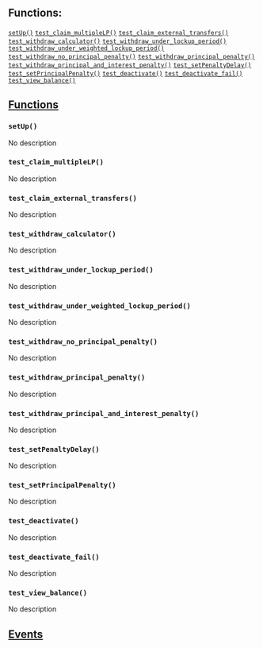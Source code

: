 

## Functions:
[`setUp()`](#PoolTest-setUp--)
[`test_claim_multipleLP()`](#PoolTest-test_claim_multipleLP--)
[`test_claim_external_transfers()`](#PoolTest-test_claim_external_transfers--)
[`test_withdraw_calculator()`](#PoolTest-test_withdraw_calculator--)
[`test_withdraw_under_lockup_period()`](#PoolTest-test_withdraw_under_lockup_period--)
[`test_withdraw_under_weighted_lockup_period()`](#PoolTest-test_withdraw_under_weighted_lockup_period--)
[`test_withdraw_no_principal_penalty()`](#PoolTest-test_withdraw_no_principal_penalty--)
[`test_withdraw_principal_penalty()`](#PoolTest-test_withdraw_principal_penalty--)
[`test_withdraw_principal_and_interest_penalty()`](#PoolTest-test_withdraw_principal_and_interest_penalty--)
[`test_setPenaltyDelay()`](#PoolTest-test_setPenaltyDelay--)
[`test_setPrincipalPenalty()`](#PoolTest-test_setPrincipalPenalty--)
[`test_deactivate()`](#PoolTest-test_deactivate--)
[`test_deactivate_fail()`](#PoolTest-test_deactivate_fail--)
[`test_view_balance()`](#PoolTest-test_view_balance--)


## <u>Functions</u>

### `setUp()`
No description

### `test_claim_multipleLP()`
No description

### `test_claim_external_transfers()`
No description

### `test_withdraw_calculator()`
No description

### `test_withdraw_under_lockup_period()`
No description

### `test_withdraw_under_weighted_lockup_period()`
No description

### `test_withdraw_no_principal_penalty()`
No description

### `test_withdraw_principal_penalty()`
No description

### `test_withdraw_principal_and_interest_penalty()`
No description

### `test_setPenaltyDelay()`
No description

### `test_setPrincipalPenalty()`
No description

### `test_deactivate()`
No description

### `test_deactivate_fail()`
No description

### `test_view_balance()`
No description

## <u>Events</u>
